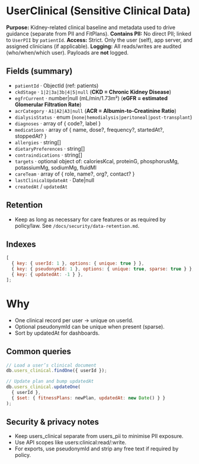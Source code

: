 # UserClinical (Sensitive Clinical Data)

**Purpose:** Kidney-related clinical baseline and metadata used to drive guidance (separate from PII and FitPlans).
**Contains PII:** No direct PII; linked to `UserPII` by `patientId`.
**Access:** Strict. Only the user (self), app server, and assigned clinicians (if applicable).
**Logging:** All reads/writes are audited (who/when/which user). Payloads are **not** logged.

## Fields (summary)

- `patientId` · ObjectId (ref: patients)
- `ckdStage` · `1|2|3a|3b|4|5|null` (**CKD = Chronic Kidney Disease**)
- `egfrCurrent` · number|null (mL/min/1.73m²) (**eGFR = estimated Glomerular Filtration Rate**)
- `acrCategory` · `A1|A2|A3|null` (**ACR = Albumin‑to‑Creatinine Ratio**)
- `dialysisStatus` · enum (`none|hemodialysis|peritoneal|post-transplant`)
- `diagnoses` · array of { code?, label }
- `medications` · array of { name, dose?, frequency?, startedAt?, stoppedAt? }
- `allergies` · string[]
- `dietaryPreferences` · string[]
- `contraindications` · string[]
- `targets` · optional object of: caloriesKcal, proteinG, phosphorusMg, potassiumMg, sodiumMg, fluidMl
- `careTeam` · array of { role, name?, org?, contact? }
- `lastClinicalUpdateAt` · Date|null
- `createdAt` / `updatedAt`

## Retention

- Keep as long as necessary for care features or as required by policy/law. See `/docs/security/data-retention.md`.

## Indexes

```js
[
  { key: { userId: 1 }, options: { unique: true } },
  { key: { pseudonymId: 1 }, options: { unique: true, sparse: true } },
  { key: { updatedAt: -1 } },
];
```

# Why

- One clinical record per user → unique on userId.
- Optional pseudonymId can be unique when present (sparse).
- Sort by updatedAt for dashboards.

## Common queries

```js
// Load a user’s clinical document
db.users_clinical.findOne({ userId });

// Update plan and bump updatedAt
db.users_clinical.updateOne(
  { userId },
  { $set: { fitnessPlans: newPlan, updatedAt: new Date() } }
);
```

## Security & privacy notes

- Keep users_clinical separate from users_pii to minimise PII exposure.
- Use API scopes like users:clinical:read/:write.
- For exports, use pseudonymId and strip any free text if required by policy.

